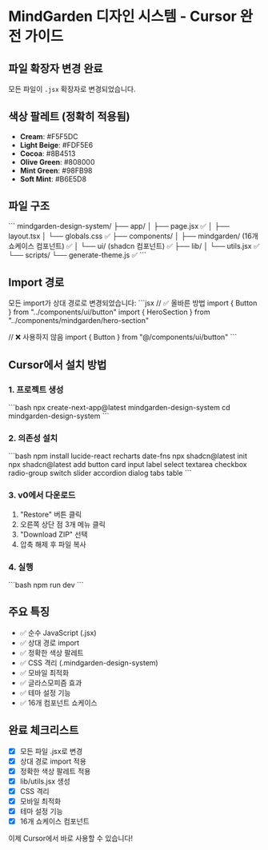# MindGarden 디자인 시스템 - Cursor 완전 가이드

## 파일 확장자 변경 완료
모든 파일이 `.jsx` 확장자로 변경되었습니다.

## 색상 팔레트 (정확히 적용됨)
- **Cream**: #F5F5DC
- **Light Beige**: #FDF5E6
- **Cocoa**: #8B4513
- **Olive Green**: #808000
- **Mint Green**: #98FB98
- **Soft Mint**: #B6E5D8

## 파일 구조
\`\`\`
mindgarden-design-system/
├── app/
│   ├── page.jsx ✅
│   ├── layout.tsx
│   └── globals.css ✅
├── components/
│   ├── mindgarden/ (16개 쇼케이스 컴포넌트) ✅
│   └── ui/ (shadcn 컴포넌트) ✅
├── lib/
│   └── utils.jsx ✅
└── scripts/
    └── generate-theme.js ✅
\`\`\`

## Import 경로
모든 import가 상대 경로로 변경되었습니다:
\`\`\`jsx
// ✅ 올바른 방법
import { Button } from "../components/ui/button"
import { HeroSection } from "../components/mindgarden/hero-section"

// ❌ 사용하지 않음
import { Button } from "@/components/ui/button"
\`\`\`

## Cursor에서 설치 방법

### 1. 프로젝트 생성
\`\`\`bash
npx create-next-app@latest mindgarden-design-system
cd mindgarden-design-system
\`\`\`

### 2. 의존성 설치
\`\`\`bash
npm install lucide-react recharts date-fns
npx shadcn@latest init
npx shadcn@latest add button card input label select textarea checkbox radio-group switch slider accordion dialog tabs table
\`\`\`

### 3. v0에서 다운로드
1. "Restore" 버튼 클릭
2. 오른쪽 상단 점 3개 메뉴 클릭
3. "Download ZIP" 선택
4. 압축 해제 후 파일 복사

### 4. 실행
\`\`\`bash
npm run dev
\`\`\`

## 주요 특징
- ✅ 순수 JavaScript (.jsx)
- ✅ 상대 경로 import
- ✅ 정확한 색상 팔레트
- ✅ CSS 격리 (.mindgarden-design-system)
- ✅ 모바일 최적화
- ✅ 글라스모피즘 효과
- ✅ 테마 설정 기능
- ✅ 16개 컴포넌트 쇼케이스

## 완료 체크리스트
- [x] 모든 파일 .jsx로 변경
- [x] 상대 경로 import 적용
- [x] 정확한 색상 팔레트 적용
- [x] lib/utils.jsx 생성
- [x] CSS 격리
- [x] 모바일 최적화
- [x] 테마 설정 기능
- [x] 16개 쇼케이스 컴포넌트

이제 Cursor에서 바로 사용할 수 있습니다!
